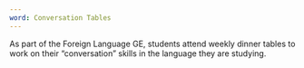 ```yaml
---
word: Conversation Tables
---
```


  As part of the Foreign Language GE, students attend weekly dinner tables to work on their “conversation” skills in the language they are studying.
